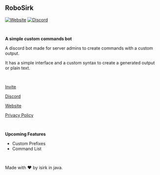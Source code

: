 ## RoboSirk

[![Website](https://img.shields.io/badge/Website-Blue?style=for-the-badge&color=7289DA)](https://asksirk.com/bot)
[![Discord](https://img.shields.io/badge/Discord-Blue?style=for-the-badge&color=7289DA)](https://discord.gg/7yZqHfG)

&nbsp;

**A simple custom commands bot**

A discord bot made for server admins to create commands with a custom output.

It has a simple interface and a custom syntax to create a generated output or plain text.

&nbsp;

[Invite](https://discord.com/api/oauth2/authorize?client_id=819627068949135400&permissions=2147846208&scope=bot)

[Discord](https://discord.gg/7yZqHfG)

[Website](https://asksirk.com/robosirk)

[Privacy Policy](https://asksirk.com/robosirk/privacy)

&nbsp;

**Upcoming Features**
- Custom Prefixes
- Command List

&nbsp;

Made with ❤️️ by isirk in java.
